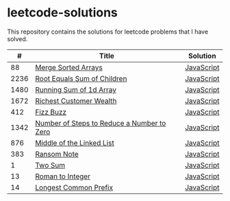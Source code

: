 # leetcode-solutions
This repository contains the solutions for leetcode problems that I have solved.


| # | Title | Solution |
|---| ----- | -------- | 
| 88 | [Merge Sorted Arrays](https://leetcode.com/problems/merge-sorted-array/) | [JavaScript](https://github.com/ataturan0/leetcode-solutions/blob/main/js/88.%20Merge%20Sorted%20Array.js) |
| 2236 | [Root Equals Sum of Children](https://leetcode.com/problems/root-equals-sum-of-children/) | [JavaScript](https://github.com/ataturan0/leetcode-solutions/blob/main/js/2236.%20Root%20Equals%20Sum%20of%20Children.js) |
| 1480 | [Running Sum of 1d Array](https://leetcode.com/problems/running-sum-of-1d-array/) | [JavaScript](https://github.com/ataturan0/leetcode-solutions/blob/main/js/1480.%20Running%20Sum%20of%201d%20Array.js) |
| 1672 | [Richest Customer Wealth](https://leetcode.com/problems/richest-customer-wealth/) | [JavaScript](https://github.com/ataturan0/leetcode-solutions/blob/main/js/1672.%20Richest%20Customer%20Wealth.js) |
| 412 | [Fizz Buzz](https://leetcode.com/problems/fizz-buzz/) | [JavaScript](https://github.com/ataturan0/leetcode-solutions/blob/main/js/412.%20FizzBuzz.js) |
| 1342 | [Number of Steps to Reduce a Number to Zero](https://leetcode.com/problems/number-of-steps-to-reduce-a-number-to-zero/) | [JavaScript](https://github.com/ataturan0/leetcode-solutions/blob/main/js/1342.%20Number%20of%20Steps%20to%20Reduce%20a%20Number%20to%20Zero.js) |
| 876 | [Middle of the Linked List](https://leetcode.com/problems/middle-of-the-linked-list/) | [JavaScript](https://github.com/ataturan0/leetcode-solutions/blob/main/js/876.%20Middle%20of%20the%20Linked%20List.js) |
| 383 | [Ransom Note](https://leetcode.com/problems/ransom-note/) | [JavaScript](https://github.com/ataturan0/leetcode-solutions/blob/main/js/383.%20Ransom%20Note.js) |
| 1 | [Two Sum](https://leetcode.com/problems/two-sum/) | [JavaScript](https://github.com/ataturan0/leetcode-solutions/blob/main/js/1.%20Two%20Sum.js) |
| 13 | [Roman to Integer](https://leetcode.com/problems/roman-to-integer/) | [JavaScript](https://github.com/ataturan0/leetcode-solutions/blob/main/js/13.%20Roman%20to%20Integer.js) |
| 14 | [Longest Common Prefix](https://leetcode.com/problems/longest-common-prefix/) | [JavaScript](https://github.com/ataturan0/leetcode-solutions/blob/main/js/14.%20Longest%20Common%20Prefix.js) |





